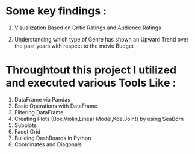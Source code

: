 # Some key findings :
1. Visualization Based on Critic Ratings and Audience Ratings <br/>

2. Understanding which type of Genre has shown an Upward Trend over the past years with respect to the movie Budget

# Throughtout this project I utilized and executed various Tools Like :
1. DataFrame via Pandas <br/>
2. Basic Operations with DataFrame <br/>
3. Filtering DataFrame <br/>
4. Creating Plots (Box,Violin,Linear Model,Kde,Joint) by using SeaBorn <br/>
5. Subplots <br/>
6. Facet Grid <br/>
7. Building DashBoards in Python <br/>
8. Coordinates and Diagonals



